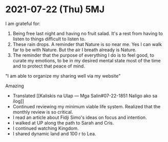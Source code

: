 # 2021-07-22 (Thu) 5MJ

I am grateful for:

1. Being free last night and having no fruit salad. It's a rest from having to listen to things difficult to listen to.
2. These rain drops. A reminder that Nature is so near me. Yes I can walk far to be with Nature. But the air I breath already is Nature.
3. The reminder that the purpose of everything I do is to feel good, to curate my emotions, to be in my desired mental state most of the time and to protect that peace of mind.

"I am able to organize my sharing well via my website"

Amazing

- Translated [[Kaliskis na Ulap — Mga Salin#07-22-1851 Naligo ako sa ilog]]
- Continued reviewing my minimum viable life system. Realized that the monthly review is so critical.
- I read an article about Fidji Simo's ideas on focus and intention.
- I walked at UP along the path to Sarah and Cris.
- I continued watching Kingdom.
- I shared dynamic land and 100 r to Lea.

